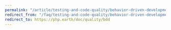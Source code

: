 ```yaml
---
permalink: "/article/testing-and-code-quality/behavior-driven-development/"
redirect_from: "/faq/testing-and-code-quality/behavior-driven-development/"
redirect_to: https://php.earth/doc/quality/bdd
---
```

